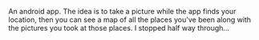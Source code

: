 An android app. The idea is to take a picture while the app finds your location,
then you can see a map of all the places you've been along with the pictures you took at those places.
I stopped half way through...
